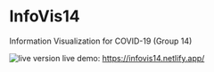 # InfoVis14
Information Visualization for COVID-19 (Group 14)

![live version](https://i.ibb.co/nQR32Tg/Info-Vis-Group-14.png)
live demo: https://infovis14.netlify.app/
